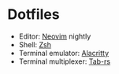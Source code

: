 # Dotfiles

* Editor: [Neovim](https://github.com/neovim/neovim/) nightly
* Shell: [Zsh](https://www.zsh.org/)
* Terminal emulator: [Alacritty](https://github.com/alacritty/alacritty)
* Terminal multiplexer: [Tab-rs](https://github.com/austinjones/tab-rs/)

